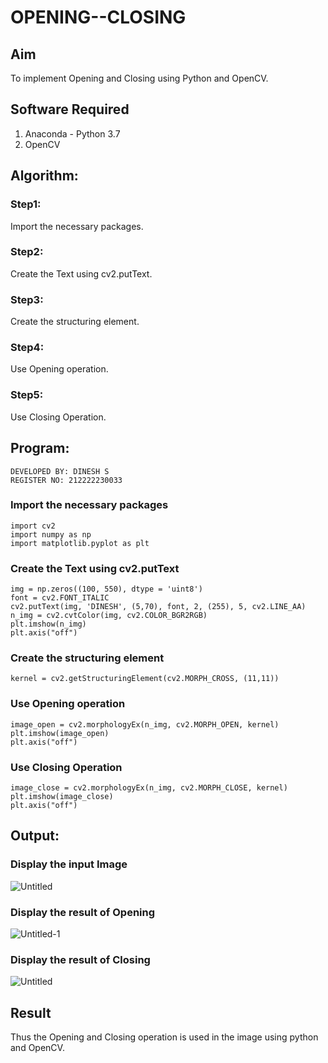 # OPENING--CLOSING
## Aim
To implement Opening and Closing using Python and OpenCV.

## Software Required
1. Anaconda - Python 3.7
2. OpenCV
## Algorithm:
### Step1:
Import the necessary packages.

### Step2:
Create the Text using cv2.putText.

### Step3:
Create the structuring element.

### Step4:
Use Opening operation.

### Step5:
Use Closing Operation.
 
## Program:
```
DEVELOPED BY: DINESH S
REGISTER NO: 212222230033
```
### Import the necessary packages
```
import cv2
import numpy as np
import matplotlib.pyplot as plt
```
### Create the Text using cv2.putText
```
img = np.zeros((100, 550), dtype = 'uint8')
font = cv2.FONT_ITALIC
cv2.putText(img, 'DINESH', (5,70), font, 2, (255), 5, cv2.LINE_AA)
n_img = cv2.cvtColor(img, cv2.COLOR_BGR2RGB)
plt.imshow(n_img)
plt.axis("off")
```
### Create the structuring element
```
kernel = cv2.getStructuringElement(cv2.MORPH_CROSS, (11,11))
```
### Use Opening operation
```
image_open = cv2.morphologyEx(n_img, cv2.MORPH_OPEN, kernel)
plt.imshow(image_open)
plt.axis("off")
```
### Use Closing Operation
```
image_close = cv2.morphologyEx(n_img, cv2.MORPH_CLOSE, kernel)
plt.imshow(image_close)
plt.axis("off")
```
## Output:

### Display the input Image

![Untitled](https://github.com/DINESH18032004/OPENING--AND-CLOSING/assets/119477784/41691341-b1bb-4fea-b3a3-81cf459a21e3)


### Display the result of Opening

![Untitled-1](https://github.com/DINESH18032004/OPENING--AND-CLOSING/assets/119477784/e5ac8680-d45f-44df-81d2-91e5e74e814c)



### Display the result of Closing

![Untitled](https://github.com/DINESH18032004/OPENING--AND-CLOSING/assets/119477784/45e3c9bb-513d-4536-acc2-d39203f67c17)



## Result
Thus the Opening and Closing operation is used in the image using python and OpenCV.
